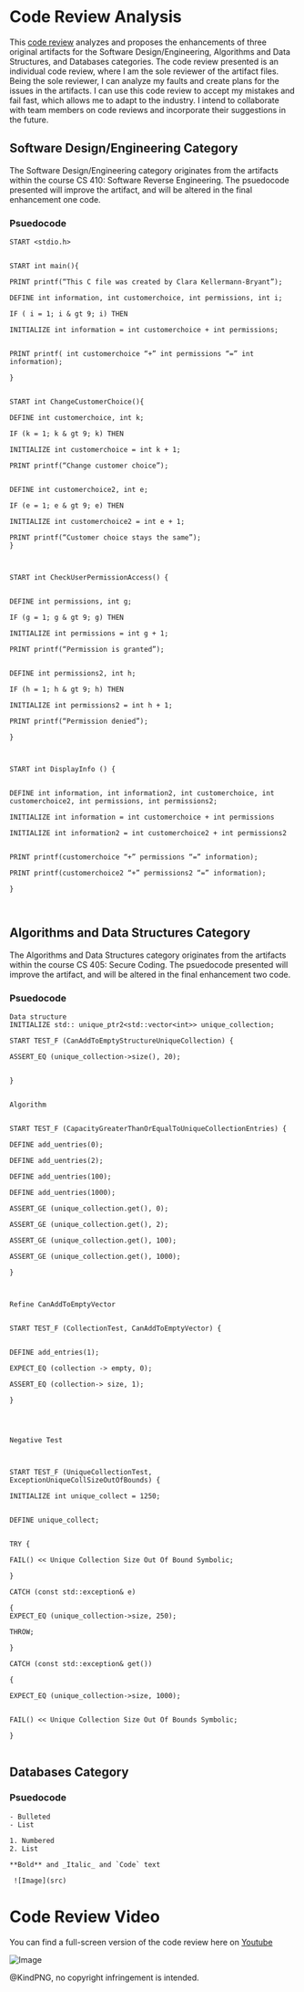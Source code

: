 # Code Review Analysis

This [code review](https://www.youtube.com/watch?v=IWou8g_Eeg4) analyzes and proposes the enhancements of three original artifacts for the Software Design/Engineering, Algorithms and Data Structures, and Databases categories. The code review presented is an individual code review, where I am the sole reviewer of the artifact files. Being the sole reviewer, I can analyze my faults and create plans for the issues in the artifacts. I can use this code review to accept my mistakes and fail fast, which allows me to adapt to the industry. I intend to collaborate with team members on code reviews and incorporate their suggestions in the future. 

## Software Design/Engineering Category 
The Software Design/Engineering category originates from the artifacts within the course CS 410: Software Reverse Engineering. The psuedocode presented will improve the artifact, and will be altered in the final enhancement one code. 
### Psuedocode
```
START <stdio.h>


START int main(){

PRINT printf(“This C file was created by Clara Kellermann-Bryant”);

DEFINE int information, int customerchoice, int permissions, int i;

IF ( i = 1; i & gt 9; i) THEN

INITIALIZE int information = int customerchoice + int permissions;


PRINT printf( int customerchoice “+” int permissions “=” int information); 

}


START int ChangeCustomerChoice(){

DEFINE int customerchoice, int k;

IF (k = 1; k & gt 9; k) THEN

INITIALIZE int customerchoice = int k + 1;

PRINT printf(“Change customer choice”);


DEFINE int customerchoice2, int e;

IF (e = 1; e & gt 9; e) THEN

INITIALIZE int customerchoice2 = int e + 1;

PRINT printf(“Customer choice stays the same”);
}



START int CheckUserPermissionAccess() {


DEFINE int permissions, int g;

IF (g = 1; g & gt 9; g) THEN

INITIALIZE int permissions = int g + 1;

PRINT printf(“Permission is granted”);


DEFINE int permissions2, int h;

IF (h = 1; h & gt 9; h) THEN

INITIALIZE int permissions2 = int h + 1;

PRINT printf(“Permission denied”);

}



START int DisplayInfo () {


DEFINE int information, int information2, int customerchoice, int customerchoice2, int permissions, int permissions2;

INITIALIZE int information = int customerchoice + int permissions

INITIALIZE int information2 = int customerchoice2 + int permissions2


PRINT printf(customerchoice “+” permissions “=” information);

PRINT printf(customerchoice2 “+” permissions2 “=” information);

}



```


## Algorithms and Data Structures Category
The Algorithms and Data Structures category originates from the artifacts within the course CS 405: Secure Coding. The psuedocode presented will improve the artifact, and will be altered in the final enhancement two code. 
### Psuedocode
```
Data structure 
INITIALIZE std:: unique_ptr2<std::vector<int>> unique_collection;

START TEST_F (CanAddToEmptyStructureUniqueCollection) {

ASSERT_EQ (unique_collection->size(), 20);


}


Algorithm


START TEST_F (CapacityGreaterThanOrEqualToUniqueCollectionEntries) {

DEFINE add_uentries(0);

DEFINE add_uentries(2);

DEFINE add_uentries(100);

DEFINE add_uentries(1000);

ASSERT_GE (unique_collection.get(), 0);

ASSERT_GE (unique_collection.get(), 2);

ASSERT_GE (unique_collection.get(), 100);

ASSERT_GE (unique_collection.get(), 1000); 

}



Refine CanAddToEmptyVector


START TEST_F (CollectionTest, CanAddToEmptyVector) {


DEFINE add_entries(1);

EXPECT_EQ (collection -> empty, 0);

ASSERT_EQ (collection-> size, 1);

}




Negative Test



START TEST_F (UniqueCollectionTest, ExceptionUniqueCollSizeOutOfBounds) {

INITIALIZE int unique_collect = 1250;


DEFINE unique_collect;


TRY {

FAIL() << Unique Collection Size Out Of Bound Symbolic;

}

CATCH (const std::exception& e)

{
EXPECT_EQ (unique_collection->size, 250);

THROW;

}

CATCH (const std::exception& get())

{

EXPECT_EQ (unique_collection->size, 1000);


FAIL() << Unique Collection Size Out Of Bounds Symbolic;

}


```


## Databases Category

### Psuedocode

```
- Bulleted
- List

1. Numbered
2. List

**Bold** and _Italic_ and `Code` text

 ![Image](src)
```

# Code Review Video

You can find a full-screen version of the code review here on [Youtube](https://www.youtube.com/watch?v=IWou8g_Eeg4)

![Image](https://www.kindpng.com/picc/m/47-470845_non-copyright-youtube-logo-copyright-free-youtube-logo.png)



@KindPNG,
no copyright infringement is intended. 



